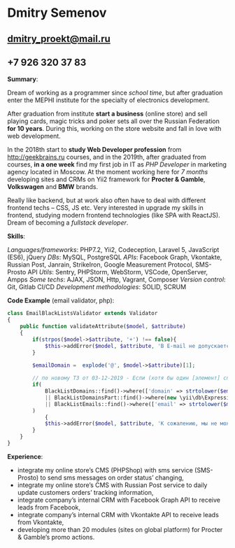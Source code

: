 # Dmitry Semenov #
## dmitry_proekt@mail.ru ##
## +7 926 320 37 83 ##

**Summary**:

Dream of working as a programmer since *school time*, but after graduation enter the MEPHI institute for the specialty of electronics development. 

After graduation from institute **start a business** (online store) and sell playing cards, magic tricks and poker sets all over the Russian Federation **for 10 years**. During this, working on the store website and fall in love with web development. 

In the 2018th start to **study Web Developer profession** from http://geekbrains.ru courses, and in the 2019th, after graduated from courses, **in a one week** find my first job in IT as *PHP Developer* in marketing agency located in Moscow. At the moment working here for *7 months* developing sites and CRMs on Yii2 framework for **Procter & Gamble**, **Volkswagen** and **BMW** brands.

Really like backend, but at work also often have to deal with different frontend techs – CSS, JS etc. Very interested in upgrade my skills in frontend, studying modern frontend technologies (like SPA with ReactJS). Dream of becoming a *fullstack developer*.

**Skills**:

*Languages/frameworks*: PHP7.2, Yii2, Codeception, Laravel 5, JavaScript (ES6), jQuery
*DBs*: MySQL, PostgreSQL
*APIs*: Facebook Graph, Vkontakte, Russian Post, Janrain, StrikeIron, Google Measurement Protocol, SMS-Prosto API
*Utils*: Sentry, PHPStorm, WebStorm, VSCode, OpenServer, Ampps
*Some techs*: AJAX, JSON, Http, Vagrant, Composer
*Version control*: Git, Gitlab CI/CD
*Development methodologies*: SOLID, SCRUM

**Code Example** (email validator, php):

```php
class EmailBlackListsValidator extends Validator
{
    public function validateAttribute($model, $attribute)
    {
        if(strpos($model->$attribute, '+') !== false){
            $this->addError($model, $attribute, 'В E-mail не допускается использование символа «+». Пожалуйста, исправьте?');
        }
    
        $emailDomain =  explode('@', $model->$attribute)[1];

        // по новому ТЗ от 03-12-2019 - Если (хотя бы один [элемент] справочника «Blacklist домен (часть)» содержится в [E-mail] как [E-mail] LIKE ‘%@%[элемент]’
        if(
            BlackListDomains::find()->where(['domain' => strtolower($emailDomain)])->exists()
            || BlackListDomainsPart::find()->where(new \yii\db\Expression(":email LIKE CONCAT('%@%', part)", ['email' => $model->$attribute,]))->exists()
            || BlackListEmails::find()->where(['email' => strtolower($model->$attribute)])->exists()
        )
            {
            $this->addError($model, $attribute, 'К сожалению, мы не можем зарегистрировать данный e-mail. Пожалуйста, укажите другой адрес.');
        }
    }
}
```

**Experience**:

* integrate my online store’s CMS (PHPShop) with sms service (SMS-Prosto) to send sms messages on order status’ changing,
* integrate my online store’s CMS with Russian Post service to daily update customers orders’ tracking information,
* integrate company’s internal CRM with Facebook Graph API to receive leads from Facebook,
* integrate company’s internal CRM with Vkontakte API to receive leads from Vkontakte,
* developing more than 20 modules (sites on global platform) for Procter & Gamble’s promo actions.
